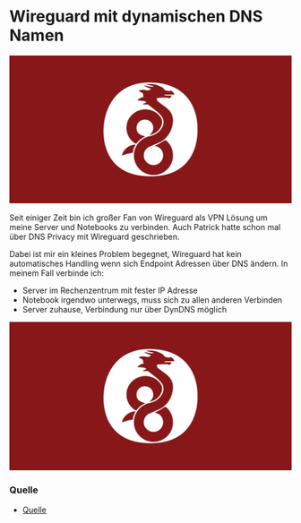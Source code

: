 # Wireguard mit dynamischen DNS Namen

![GIMA_FW_Transfernetz.drawio.png](Wireguard-ClientConfiguration.jpg)

Seit einiger Zeit bin ich großer Fan von Wireguard als VPN Lösung um meine Server und Notebooks zu verbinden. Auch Patrick hatte schon mal über DNS Privacy mit Wireguard geschrieben.

Dabei ist mir ein kleines Problem begegnet, Wireguard hat kein automatisches Handling wenn sich Endpoint Adressen über DNS ändern. In meinem Fall verbinde ich:

+ Server im Rechenzentrum mit fester IP Adresse
+ Notebook irgendwo unterwegs, muss sich zu allen anderen Verbinden
+ Server zuhause, Verbindung nur über DynDNS möglich

![GIMA_FW_Transfernetz.drawio.png](Wireguard-ClientConfiguration.jpg)


### Quelle
+ [Quelle](https://www.netways.de/blog/2022/01/06/wireguard-mit-dynamischen-dns-namen/)
